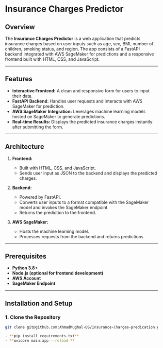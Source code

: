 # Insurance Charges Predictor

## Overview

The **Insurance Charges Predictor** is a web application that predicts insurance charges based on user inputs such as age, sex, BMI, number of children, smoking status, and region. The app consists of a FastAPI backend integrated with AWS SageMaker for predictions and a responsive frontend built with HTML, CSS, and JavaScript.

---

## Features

- **Interactive Frontend:** A clean and responsive form for users to input their data.
- **FastAPI Backend:** Handles user requests and interacts with AWS SageMaker for prediction.
- **AWS SageMaker Integration:** Leverages machine learning models hosted on SageMaker to generate predictions.
- **Real-time Results:** Displays the predicted insurance charges instantly after submitting the form.

---

## Architecture

1. **Frontend:** 
   - Built with HTML, CSS, and JavaScript.
   - Sends user input as JSON to the backend and displays the predicted charges.

2. **Backend:** 
   - Powered by FastAPI.
   - Converts user inputs to a format compatible with the SageMaker model and invokes the SageMaker endpoint.
   - Returns the prediction to the frontend.

3. **AWS SageMaker:** 
   - Hosts the machine learning model.
   - Processes requests from the backend and returns predictions.

---

## Prerequisites

- **Python 3.8+**
- **Node.js (optional for frontend development)**
- **AWS Account**
- **SageMaker Endpoint**

---

## Installation and Setup

### 1. Clone the Repository

```bash
git clone git@github.com:AhmadMughal-DS/Insurance-Charges-predication.git

- **pip install requirements.txt**
- **uvicorn main:app --reload **